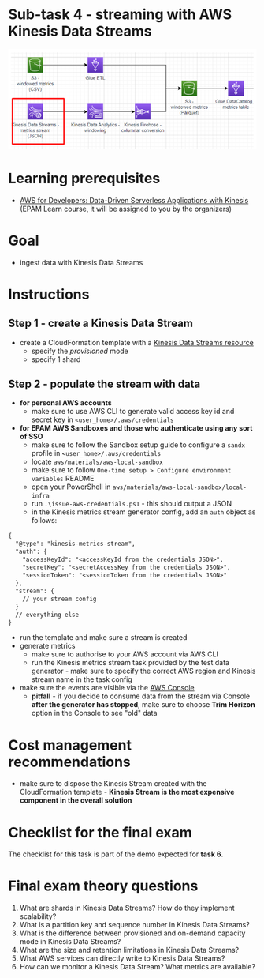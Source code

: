 # Sub-task 4 - streaming with AWS Kinesis Data Streams

![](../materials/diagrams/task4-focus.png)

# Learning prerequisites
* [AWS for Developers: Data-Driven Serverless Applications with Kinesis](https://learn.epam.com/detailsPage?id=3d2f05f1-49a6-412a-83c4-def85e9e5ce2) (EPAM Learn course, it will be assigned to you by the organizers)

# Goal
* ingest data with Kinesis Data Streams

# Instructions

## Step 1 - create a Kinesis Data Stream
* create a CloudFormation template with a [Kinesis Data Streams resource](https://docs.aws.amazon.com/AWSCloudFormation/latest/UserGuide/aws-resource-kinesis-stream.html)
    * specify the _provisioned_ mode
    * specify 1 shard

## Step 2 - populate the stream with data
* **for personal AWS accounts**
  * make sure to use AWS CLI to generate valid access key id and secret key in `<user_home>/.aws/credentials`
* **for EPAM AWS Sandboxes and those who authenticate using any sort of SSO**
  * make sure to follow the Sandbox setup guide to configure a `sandx` profile in `<user_home>/.aws/credentials`
  * locate `aws/materials/aws-local-sandbox`
  * make sure to follow `One-time setup > Configure environment variables` README
  * open your PowerShell in `aws/materials/aws-local-sandbox/local-infra`
  * run `.\issue-aws-credentials.ps1` - this should output a JSON
  * in the Kinesis metrics stream generator config, add an `auth` object as follows:
```json5
{
  "@type": "kinesis-metrics-stream",
  "auth": {
    "accessKeyId": "<accessKeyId from the credentials JSON>",
    "secretKey": "<secretAccessKey from the credentials JSON>",
    "sessionToken": "<sessionToken from the credentials JSON>"
  },
  "stream": {
    // your stream config
  }
  // everything else
}
```
* run the template and make sure a stream is created
* generate metrics
    * make sure to authorise to your AWS account via AWS CLI
    * run the Kinesis metrics stream task provided by the test data generator - make sure to specify the correct AWS region and Kinesis stream name in the task config
* make sure the events are visible via the [AWS Console](https://docs.aws.amazon.com/streams/latest/dev/data-viewer.html)
    * **pitfall** - if you decide to consume data from the stream via Console **after the generator has stopped**, make sure to choose **Trim Horizon** option in the Console to see "old" data

# Cost management recommendations
* make sure to dispose the Kinesis Stream created with the CloudFormation template - **Kinesis Stream is the most expensive component in the overall solution**

# Checklist for the final exam
The checklist for this task is part of the demo expected for **task 6**.

# Final exam theory questions

1. What are shards in Kinesis Data Streams? How do they implement scalability?
2. What is a partition key and sequence number in Kinesis Data Streams?
3. What is the difference between provisioned and on-demand capacity mode in Kinesis Data Streams?
4. What are the size and retention limitations in Kinesis Data Streams?
5. What AWS services can directly write to Kinesis Data Streams?
6. How can we monitor a Kinesis Data Stream? What metrics are available?

